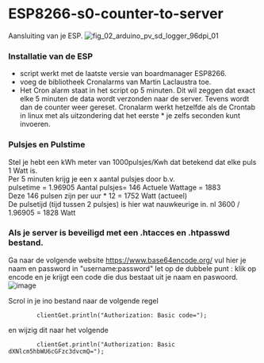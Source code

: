 # ESP8266-s0-counter-to-server
Aansluiting van je ESP.
![fig_02_arduino_pv_sd_logger_96dpi_01](https://user-images.githubusercontent.com/94928681/187402873-13d0c8a3-68b8-413d-b25e-5fcf21039dcb.png)

### Installatie van de ESP
- script werkt met de laatste versie van boardmanager ESP8266.
- voeg de bibliotheek Cronalarms van Martin Laclaustra toe.
- Het Cron alarm staat in het script op 5 minuten. Dit wil zeggen dat exact elke 5 minuten de data wordt verzonden naar de server. Tevens wordt dan de counter weer gereset. Cronalarm werkt hetzelfde als de Crontab in linux met als uitzondering dat het eerste * je zelfs seconden kunt invoeren.

### Pulsjes en Pulstime
Stel je hebt een kWh meter van 1000pulsjes/Kwh dat betekend dat elke puls 1 Watt is.<br>
Per 5 minuten krijg je een x aantal pulsjes door b.v.<br>
pulsetime = 1.96905	Aantal pulsjes= 146	Actuele Wattage = 1883<br>
Deze 146 pulsen zijn per uur * 12 = 1752 Watt (actueel)<br>
De pulsetijd (tijd tussen 2 pulsjes) is hier wat nauwkeurige in. nl 3600 / 1.96905 = 1828 Watt

### Als je server is beveiligd met een .htacces en .htpasswd bestand.
Ga naar de volgende website https://www.base64encode.org/
vul hier je naam en password in "username:password" let op de dubbele punt :
klik op encode en je krijgt een code die dus bestaat uit je naam en paswoord.
![image](https://user-images.githubusercontent.com/94928681/187403982-59c8a2d3-2855-401a-9871-f20d5e2c809f.png)

Scrol in je ino bestand naar de volgende regel
```
		clientGet.println("Authorization: Basic code=");
```
en wijzig dit naar het volgende
```
		clientGet.println("Authorization: Basic dXNlcm5hbWU6cGFzc3dvcmQ=");
```
